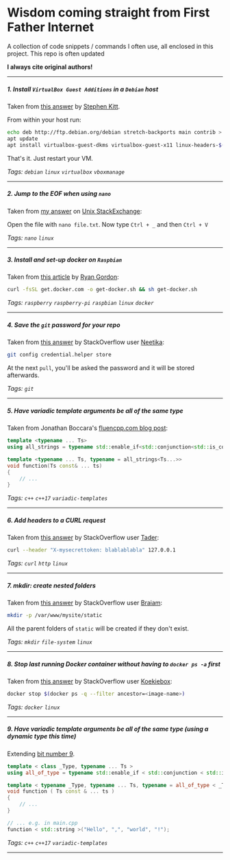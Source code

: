 # Wisdom coming straight from First Father Internet

A collection of code snippets / commands I often use, all enclosed in this project. This repo is often updated 

**I always cite original authors!**

----

##### 1. Install `VirtualBox Guest Additions` in a `Debian` host

Taken from [this answer](https://unix.stackexchange.com/a/286937/273498) by [Stephen Kitt](https://unix.stackexchange.com/users/86440/stephen-kitt).

From within your host run:

```bash
echo deb http://ftp.debian.org/debian stretch-backports main contrib > /etc/apt/sources.list.d/stretch-backports.list
apt update
apt install virtualbox-guest-dkms virtualbox-guest-x11 linux-headers-$(uname -r)
```

That's it. Just restart your VM. 

*Tags: `debian` `linux` `virtualbox` `vboxmanage`*

----
    
##### 2. Jump to the EOF when using `nano`

Taken from [my answer](https://unix.stackexchange.com/a/420892/273498) on [Unix StackExchange](https://unix.stackexchange.com/users/273498/marko-pacak):

Open the file with `nano file.txt`.
Now type `Ctrl + _` and then `Ctrl + V`


*Tags: `nano` `linux`*

----

##### 3. Install and set-up docker on `Raspbian`

Taken from [this article](https://medium.freecodecamp.org/the-easy-way-to-set-up-docker-on-a-raspberry-pi-7d24ced073ef) by [Ryan Gordon](https://medium.freecodecamp.org/@ryangordon210):

```bash
curl -fsSL get.docker.com -o get-docker.sh && sh get-docker.sh
```

*Tags: `raspberry` `raspberry-pi` `raspbian` `linux` `docker`*

----

##### 4. Save the `git` password for your repo

Taken from [this answer](https://stackoverflow.com/a/35942890/8524301) by StackOverflow user [Neetika](https://stackoverflow.com/users/5574889/neetika):

```bash
git config credential.helper store
```

At the next `pull`, you'll be asked the password and it will be stored afterwards.

*Tags: `git`*

----

##### 5. Have variadic template arguments be all of the same type

Taken from Jonathan Boccara's [fluencpp.com blog post](https://www.fluentcpp.com/2019/01/25/variadic-number-function-parameters-type/):

```c++
template <typename ... Ts>
using all_strings = typename std::enable_if<std::conjunction<std::is_convertible<Ts, std::string>...>::value>::type;

template <typename ... Ts, typename = all_strings<Ts...>>
void function(Ts const& ... ts)
{
    // ...
}

```
*Tags: `c++` `c++17` `variadic-templates`*

----

##### 6. Add headers to a CURL request

Taken from [this answer](https://stackoverflow.com/a/356714/8524301) by StackOverflow user [Tader](https://stackoverflow.com/users/30700/tader):

```bash
curl --header "X-mysecrettoken: blablablabla" 127.0.0.1
```
*Tags: `curl` `http` `linux`*

----

##### 7. mkdir: create nested folders

Taken from [this answer](https://unix.stackexchange.com/a/84192/273498) by StackOverflow user [Braiam](https://unix.stackexchange.com/users/41104/braiam):

```bash
mkdir -p /var/www/mysite/static
```

All the parent folders of `static` will be created if they don't exist.

*Tags: `mkdir` `file-system` `linux`*

----

##### 8. Stop last running Docker container without having to `docker ps -a` first

Taken from [this answer](https://stackoverflow.com/a/34899613/8524301) by StackOverflow user [Koekiebox](https://stackoverflow.com/users/158288/koekiebox):

```bash
docker stop $(docker ps -q --filter ancestor=<image-name>)
```


*Tags: `docker` `linux`*

----

##### 9. Have variadic template arguments be all of the same type (using a dynamic type this time)

Extending [bit number 9](https://github.com/markopacak/bits-and-pieces/blob/master/README.md#L65). 

```c++
template < class _Type, typename ... Ts >
using all_of_type = typename std::enable_if < std::conjunction < std::is_convertible < Ts, _Type > ... > ::value > ::type;

template < typename _Type, typename ... Ts, typename = all_of_type < _Type, Ts ... > >
void function ( Ts const & ... ts )
{
	// ...
}

// ... e.g. in main.cpp
function < std::string >("Hello", ",", "world", "!");	


```
*Tags: `c++` `c++17` `variadic-templates`*

----
